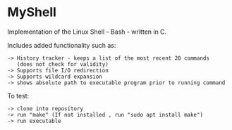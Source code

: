 # MyShell

Implementation of the Linux Shell - Bash - written in C.

Includes added functionality such as:

    -> History tracker - keeps a list of the most recent 20 commands
       (does not check for validity)
    -> Supports file I/O redirection
    -> Supports wildcard expansion
    -> shows absolute path to executable program prior to running command

To test:

    -> clone into repository
    -> run "make" (If not installed , run "sudo apt install make")
    -> run executable
